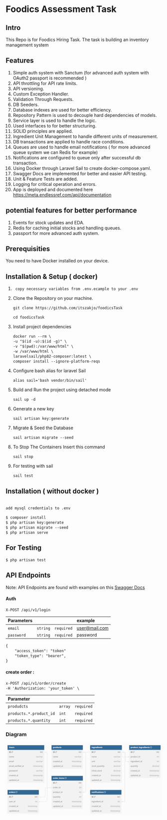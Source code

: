 
# Foodics Assessment Task

## Intro
This Repo is for Foodics Hiring Task.
The task is building an inventory management system

## Features
1. Simple auth system with Sanctum (for advanced auth system with OAuth2 passport is recommended )
2. API throttling for API rate limits.
3. API versioning.
3. Custom Exception Handler.
4. Validation Through Requests.
5. DB Seeders.
6. Database indexes are used for better efficiency.
7. Repository Pattern is used to decouple hard dependencies of models.
8. Service layer is used to handle the logic.
9. Used interfaces to for better structuring.
10. SOLID principles are applied.  
11. Ingredient Unit Management to handle different units of measurement.
12. DB transactions are applied to handle race conditions.
13. Queues are used to handle email notifications ( for more advanced queue system we can Redis for example)
14. Notifications are configured to queue only after successful db transaction.
15. Using Docker through Laravel Sail to create docker-compose.yaml.
16. Swagger Docs are implemented for better and easier API testing.
17. Unit & Feature Tests are added. 
18. Logging for critical operation and errors. 
19. App is deployed and documented here https://meta.endlessref.com/api/documentation

## potential features for better performance 
1. Events for stock updates and EDA.
2. Redis for caching initial stocks and handling queues.
3. passport for more advanced auth system.



## Prerequisities
 
 You need to have Docker installed on your device.

## Installation & Setup ( docker)

1. ` copy necessary variables from .env.ecample to your .env`

2. Clone the Repository on your machine.
    ```
    git clone https://github.com/itszakjo/foodicsTask
    ```
    ```
    cd foodicsTask
    ```
3. Install project dependencies
    ```
    docker run --rm \
    -u "$(id -u):$(id -g)" \
    -v "$(pwd):/var/www/html" \
    -w /var/www/html \
    laravelsail/php82-composer:latest \
    composer install --ignore-platform-reqs
    ```

4. Configure bash alias for laravel Sail
    ```
    alias sail='bash vendor/bin/sail'
    ```
5. Build and Run the project using detached mode
    ```
    sail up -d
    ```
6. Generate a new key
    ```
    sail artisan key:generate
    ```

7. Migrate & Seed the Database
    ```
    sail artisan migrate --seed
    ```
    
8. To Stop The Containers Insert this command
    ```
    sail stop
    ```
    
9. For testing with sail 
      ```
      sail test
      ```
## Installation ( without docker )

 ```
  
add mysql credentials to .env
 ```
````
$ composer install
$ php artisan key:generate
$ php artisan migrate --seed
$ php artisan serve
```` 

## For Testing 

```
$ php artisan test
```

## API Endpoints
Note: API Endpoints are found with examples on this [Swagger Docs](https://meta.endlessref.com/api/documentation)

#### Auth
```http
X-POST /api/v1/login
```
| Parameters |  |  | example | 
| :--- | :--- | :--- | :---  | 
| `email` | `string` | `required` | user@mail.com |
| `password` | `string` | `required` | password |


```
{
    "access_token": "token"
    "token_type": "bearer",
}
```



#### create order :
```http
x-POST /api/v1/order/create
-H 'Authorization: 'your_token' \

```
| Parameter |  |  |
| :--- | :--- | :--- |
| `produdcts` | `array` |  `required`|
| `products.*.product_id` | `int` | `required` |
| `products.*.quantity` | `int` | `required` |


 
  


### Diagram
![ERD](https://github.com/itszakjo/foodicsTask/blob/master/db_diagram.PNG)